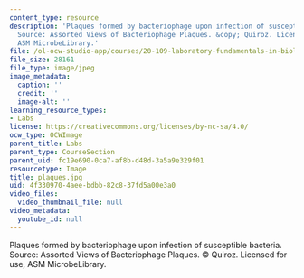 ```yaml
---
content_type: resource
description: 'Plaques formed by bacteriophage upon infection of susceptible bacteria.
  Source: Assorted Views of Bacteriophage Plaques. &copy; Quiroz. Licensed for use,
  ASM MicrobeLibrary.'
file: /ol-ocw-studio-app/courses/20-109-laboratory-fundamentals-in-biological-engineering-fall-2007/4f3309704aeebdbb82c837fd5a00e3a0_plaques.jpg
file_size: 28161
file_type: image/jpeg
image_metadata:
  caption: ''
  credit: ''
  image-alt: ''
learning_resource_types:
- Labs
license: https://creativecommons.org/licenses/by-nc-sa/4.0/
ocw_type: OCWImage
parent_title: Labs
parent_type: CourseSection
parent_uid: fc19e690-0ca7-af8b-d48d-3a5a9e329f01
resourcetype: Image
title: plaques.jpg
uid: 4f330970-4aee-bdbb-82c8-37fd5a00e3a0
video_files:
  video_thumbnail_file: null
video_metadata:
  youtube_id: null
---
```

Plaques formed by bacteriophage upon infection of susceptible bacteria. Source: Assorted Views of Bacteriophage Plaques. &copy; Quiroz. Licensed for use, ASM MicrobeLibrary.